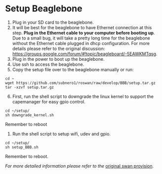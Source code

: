 # Setup Beaglebone
1. Plug in your SD card to the beaglebone.
2. It will be best for the beaglebone to have Ethernet connection at this step.  **Plug in the Ethernet cable to your computer before booting up**. Due to a small bug, it will take a pretty long time for the beaglebone without the Ethernet cable plugged in dhcp configuration.  For more details please refer to the original discussion:  https://groups.google.com/forum/#!topic/beagleboard/-5EAWKMTqsg.
3. Plug in the power to  boot up the beaglebone.
4. Use ssh to access the beaglebone.
5. Copy the setup file over to the beaglebone manually or run:
```
cd ~
wget https://github.com/subnero1/roswan/raw/develop/BBB/setup.tar.gz
tar -xzvf setup.tar.gz
```
6. First, run the shell script to downgrade the linux kernel to support the capemanager for easy gpio control.
```
cd ~/setup/
sh downgrade_kernel.sh 
```
Remember to reboot

1. Run the shell script to setup wifi, udev and  gpio.
```
cd ~/setup/
sh setup_BBB.sh
```
Remember to reboot.

*For more detailed information please refer to the* [original swan provision](https://github.com/subnero1/swan/blob/master/sw/provisioning/master/setup-master.md).
